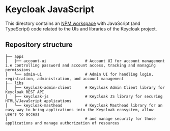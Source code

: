 # Keycloak JavaScript

This directory contains an [NPM workspace](https://docs.npmjs.com/cli/v9/using-npm/workspaces) with JavaScript (and TypeScript) code related to the UIs and libraries of the Keycloak project.

## Repository structure

    ├── apps
    │   ├── account-ui                 # Account UI for account management i.e controlling password and account access, tracking and managing permissions
    │   └── admin-ui                   # Admin UI for handling login, registration, administration, and account management
    ├── libs
    │   ├── keycloak-admin-client      # Keycloak Admin Client library for Keycloak REST API
    │   ├── keycloak-js                # Keycloak JS library for securing HTML5/JavaScript applications
    │   └── keycloak-masthead          # Keycloak Masthead library for an easy way to bring applications into the Keycloak ecosystem, allow users to access
    │                                  # and manage security for those applications and manage authorization of resources
